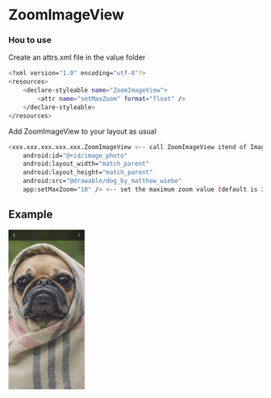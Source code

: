 # ZoomImageView

### Hou to use
Create an attrs.xml file in the value folder

```sh
<?xml version="1.0" encoding="utf-8"?>
<resources>
    <declare-styleable name="ZoomImageView">
        <attr name="setMaxZoom" format="float" />
    </declare-styleable>
</resources>
```
Add ZoomImageView to your layout as usual 
```sh
<xxx.xxx.xxx.xxx.xxx.ZoomImageView <-- call ZoomImageView itend of ImageView
    android:id="@+id/image_photo"
    android:layout_width="match_parent"
    android:layout_height="match_parent"
    android:src="@drawable/dog_by_matthew_wiebe"
    app:setMaxZoom="10" /> <-- set the maximum zoom value (default is 3)
```

## Example
<img src="example.gif" width="30%"></img>